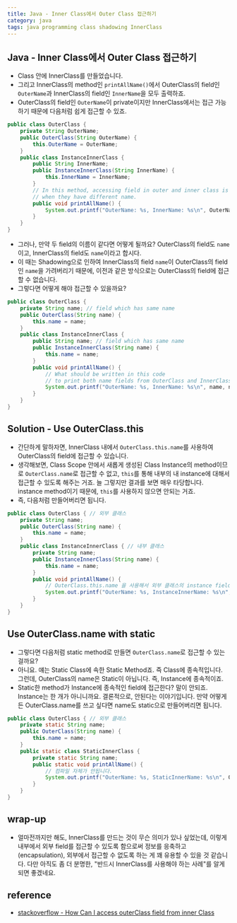 ```yaml
---
title: Java - Inner Class에서 Outer Class 접근하기
category: java
tags: java programming class shadowing InnerClass
---
```


## Java - Inner Class에서 Outer Class 접근하기

- Class 안에 InnerClass를 만들었습니다.
- 그리고 InnerClass의 method인 `printAllName()`에서 OuterClass의 field인 `OuterName`과 InnerClass의 field인 `InnerName`을 모두 출력하죠.
- OuterClass의 field인 `OuterName`이 private이지만 InnerClass에서는 접근 가능하기 때문에 다음처럼 쉽게 접근할 수 있죠.

```java
public class OuterClass { 
    private String OuterName;
    public OuterClass(String OuterName) {
        this.OuterName = OuterName;
    }
    public class InstanceInnerClass {
        public String InnerName;
        public InstanceInnerClass(String InnerName) {
            this.InnerName = InnerName;
        }
        // In this method, accessing field in outer and inner class is possible. 
        // when they have different name.
        public void printAllName() {
            System.out.printf("OuterName: %s, InnerName: %s\n", OuterName, InnerName);
        }
    }
}
```

- 그러나, 만약 두 field의 이름이 같다면 어떻게 될까요? OuterClass의 field도 `name`이고, InnerClass의 field도 `name`이라고 합시다.
- 이 때는 Shadowing으로 인하여 InnerClass의 field `name`이 OuterClass의 field인 `name`을 가려버리기 때문에, 이전과 같은 방식으로는 OuterClass의 field에 접근할 수 없습니다.
- 그렇다면 어떻게 해야 접근할 수 있을까요?

```java
public class OuterClass { 
    private String name; // field which has same name
    public OuterClass(String name) {
        this.name = name;
    }
    public class InstanceInnerClass {
        public String name; // field which has same name
        public InstanceInnerClass(String name) {
            this.name = name;
        }
        public void printAllName() {
            // What should be written in this code 
            // to print both name fields from OuterClass and InnerClass
            System.out.printf("OuterName: %s, InnerName: %s\n", name, name);
        }
    }
}
```

## Solution - Use OuterClass.this

- 간단하게 말하자면, InnerClass 내에서 `OuterClass.this.name`를 사용하여 OuterClass의 field에 접근할 수 있습니다.
- 생각해보면, Class Scope 안에서 새롭게 생성된 Class Instance의 method이므로 `OuterClass.name`로 접근할 수 없고, `this`를 통해 내부의 내 instance에 대해서 접근할 수 있도록 해주는 거죠. 늘 그렇지만 결과를 보면 매우 타당합니다. instance method이기 때문에, `this`를 사용하지 않으면 안되는 거죠.
- 즉, 다음처럼 만들어버리면 됩니다.

```java
public class OuterClass { // 외부 클래스
    private String name;
    public OuterClass(String name) {
        this.name = name;
    }
    public class InstanceInnerClass { // 내부 클래스
        private String name;
        public InstanceInnerClass(String name) {
            this.name = name;
        }
        public void printAllName() {
            // OuterClass.this.name 을 사용해서 외부 클래스의 instance field에 접근합니다.
            System.out.printf("OuterName: %s, InstanceInnerName: %s\n", OuterClass.this.name, this.name);
        }
    }
}

```

## Use OuterClass.name with static

- 그렇다면 다음처럼 static method로 만들면 `OuterClass.name`로 접근할 수 있는 걸까요? 
- 아니요. 얘는 Static Class에 속한 Static Method죠. 즉 Class에 종속적입니다. 그런데, OuterClass의 name은 Static이 아닙니다. 즉, Instance에 종속적이죠.
- Static한 method가 Instance에 종속적인 field에 접근한다? 말이 안되죠. Instance는 한 개가 아니니까요. 결론적으로, 안된다는 이야기입니다. 만약 어떻게든 OuterClass.name를 쓰고 싶다면 name도 static으로 만들어버리면 됩니다.

```java
public class OuterClass { // 외부 클래스
    private static String name;
    public OuterClass(String name) {
        this.name = name;
    }
    public static class StaticInnerClass {
        private static String name;
        public static void printAllName() {
            // 컴파일 자체가 안됩니다.
            System.out.printf("OuterName: %s, StaticInnerName: %s\n", OuterClass.name, name);
        }
    }
}
```

## wrap-up

- 얼마전까지만 해도, InnerClass를 만드는 것이 무슨 의미가 있나 싶었는데, 이렇게 내부에서 외부 field를 접근할 수 있도록 함으로써 정보를 응축하고(encapsulation), 외부에서 접근할 수 없도록 하는 게 꽤 유용할 수 있을 것 같습니다. 다만 아직도 좀 더 분명한, "반드시 InnerClass를 사용해야 하는 사례"를 알게 되면 좋겠네요.

## reference

- [stackoverflow - How Can I access outerClass field from inner Class](https://stackoverflow.com/questions/65091717/how-can-i-access-outerclass-field-from-innerclass#65091827)
